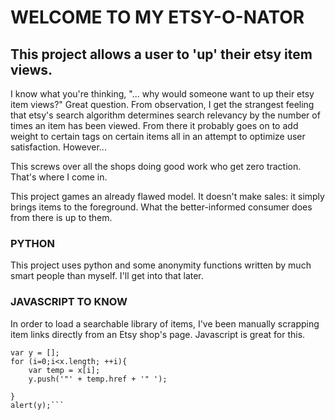 # WELCOME TO MY ETSY-O-NATOR

## This project allows a user to 'up' their etsy item views.
I know what you're thinking, "... why would someone want to up their etsy item views?"
Great question. From observation, I get the strangest feeling that etsy's search algorithm determines search relevancy by the number of times an item has been viewed.
From there it probably goes on to add weight to certain tags on certain items all in an attempt to optimize user satisfaction. However...

This screws over all the shops doing good work who get zero traction. That's where I come in.

This project games an already flawed model. It doesn't make sales: it simply brings items to the foreground. What the better-informed consumer does from there is up to them.

### PYTHON
This project uses python and some anonymity functions written by much smart people than myself. I'll get into that later.

### JAVASCRIPT TO KNOW
In order to load a searchable library of items, I've been manually scrapping item links directly from an Etsy shop's page. Javascript is great for this.
```var x = document.getElementsByClassName('listing-link');
var y = [];
for (i=0;i<x.length; ++i){
	var temp = x[i];
	y.push('"' + temp.href + '" ');

}
alert(y);```
